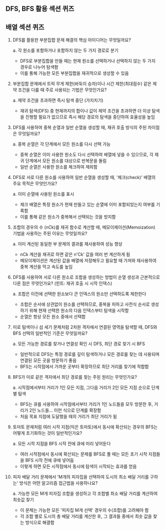 ## DFS, BFS 활용 섹션 퀴즈
## 배열 섹션 퀴즈
1. DFS를 활용한 부분집합 문제 해결의 핵심 아이디어는 무엇일까요?

   a. 각 원소를 포함하거나 포함하지 않는 두 가지 경로로 분기
    * DFS로 부분집합을 만들 때는 현재 원소를 선택하거나 선택하지 않는 두 가지 경우로 나누어 탐색함
    * 이를 통해 가능한 모든 부분집합을 재귀적으로 생성할 수 있음
2. 부분집합 문제에서 트럭 무게 제한(바둑이 승차)이나 시간 제한(최대점수) 같은 제약 조건을 다룰 때 주로 사용되는 기법은 무엇인가요?

   a. 제약 조건을 초과하면 즉시 탐색 중단 (가지치기)
    * 재귀 탐색(DFS) 중 현재까지의 합이나 값이 제약 조건을 초과하면 더 이상 탐색을 진행할 필요가 없으므로 즉시 해당 경로의 탐색을 중단하여 효율성을 높임
3. DFS를 사용하여 중복 순열과 일반 순열을 생성할 때, 재귀 호출 방식의 주된 차이점은 무엇일까요?

   a. 중복 순열은 각 단계에서 모든 원소를 다시 선택 가능
    * 중복 순열은 이미 사용한 원소도 다시 선택하여 배열에 넣을 수 있으므로, 각 재귀 단계에서 모든 원소를 대상으로 반복문을 돌림
    * 일반 순열은 사용한 원소를 체크하여 제외함
4. DFS로 서로 다른 원소를 사용하여 일반 순열을 생성할 때, '체크(check)' 배열의 주요 목적은 무엇인가요?

   a. 이미 순열에 사용된 원소를 표시
    * 체크 배열은 특정 원소가 현재 만들고 있는 순열에 이미 포함되었는지 여부를 기록함
    * 이를 통해 같은 원소가 중복해서 선택되는 것을 방지함
5. 조합의 경우의 수 (nCk)를 재귀 함수로 계산할 때, 메모이제이션(Memoization) 기법을 사용하는 주된 이유는 무엇일까요?

   a. 이미 계산된 동일한 부 문제의 결과를 재사용하여 성능 향상
    * nCk 계산을 재귀로 하면 같은 n'Ck' 값을 여러 번 계산하게 됨
    * 메모이제이션은 계산된 값을 배열에 저장해두고 필요할 때 가져와 재사용하여 중복 계산을 막고 속도를 높임
6. DFS를 사용하여 서로 다른 원소로 조합을 생성하는 방법이 순열 생성과 근본적으로 다른 점은 무엇인가요? (힌트: 재귀 호출 시 시작 인덱스)

   a. 조합은 이전에 선택한 원소보다 큰 인덱스의 원소만 선택하도록 제한한다
   * 조합은 순서에 상관없이 원소를 선택하므로, 중복을 피하고 사전식 순서로 생성하기 위해 현재 선택한 원소의 다음 인덱스부터 탐색을 시작함
   * 순열은 항상 모든 원소 중에서 선택함
7. 미로 탐색이나 섬 세기 문제처럼 2차원 격자에서 연결된 영역을 탐색할 때, DFS와 BFS 선택의 일반적인 기준은 무엇일까요?

   a. 모든 가능한 경로를 찾거나 연결성 확인 시 DFS, 최단 경로 찾기 시 BFS
   * 일반적으로 DFS는 특정 경로를 깊이 탐색하거나 모든 경로를 찾는 데 사용되며 연결된 모든 곳을 방문하기 좋음
   * BFS는 시작점에서 가까운 곳부터 확장하므로 최단 거리를 찾기에 적합함
8. BFS가 미로 같은 격자에서 최단 경로를 찾는 주된 원리는 무엇인가요?

    a. 시작점에서부터 거리가 1인 모든 지점, 그다음 거리가 2인 모든 지점 순으로 단계별 탐색
    * BFS는 큐를 사용하여 시작점에서부터 거리가 1인 노드들을 모두 방문한 후, 거리가 2인 노드들... 이런 식으로 단계를 확장함
    * 처음 목표 지점에 도달했을 때의 거리가 최단 거리가 됨
9. 토마토 문제처럼 여러 시작 지점(익은 토마토)에서 동시에 확산되는 경우의 BFS는 어떻게 초기화하는 것이 일반적인가요?

   a. 모든 시작 지점을 BFS 시작 전에 큐에 미리 넣어둔다
    * 여러 시작점에서 동시에 확산되는 문제를 BFS로 풀 때는 모든 초기 시작 지점들을 BFS 시작 전에 큐에 넣어둠
    * 이렇게 하면 모든 시작점에서 동시에 탐색이 시작되는 효과를 얻음
10. 피자 배달 거리 문제에서 'M개의 피자집을 선택하여 도시의 최소 배달 거리를 구하는' 방식은 어떤 알고리즘 접근법을 사용하나요?

    a. 가능한 모든 M개 피자집 조합을 생성하고 각 조합별 최소 배달 거리를 계산하여 최솟값 찾기
    * 이 문제는 가능한 모든 '피자집 M개 선택' 경우의 수(조합)를 고려해야 함
    * 각 조합 별로 도시의 총 배달 거리를 계산한 후, 그 결과들 중에서 최솟 값을 찾는 방식으로 해결함